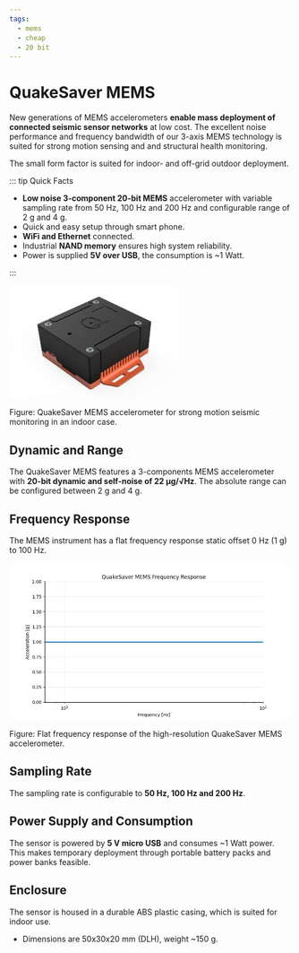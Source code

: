 ```yaml
---
tags:
  - mems
  - cheap
  - 20 bit
---
```

# QuakeSaver MEMS

New generations of MEMS accelerometers **enable mass deployment of connected seismic sensor networks** at low cost. The excellent noise performance and frequency bandwidth of our 3-axis MEMS technology is suited for strong motion sensing and and structural health monitoring.

The small form factor is suited for indoor- and off-grid outdoor deployment.

::: tip Quick Facts

* **Low noise 3-component 20-bit MEMS** accelerometer with variable sampling rate from 50 Hz, 100 Hz and 200 Hz and configurable range of 2 g and 4 g.
* Quick and easy setup through smart phone.
* **WiFi and Ethernet** connected.
* Industrial **NAND memory** ensures high system reliability.
* Power is supplied **5V over USB**, the consumption is \~1 Watt.

:::

<img src="./mems-case.jpg" alt="QuakeSaver MEMS" class="center" width="60%" />

Figure: QuakeSaver MEMS accelerometer for strong motion seismic monitoring in an indoor case.

## Dynamic and Range

The QuakeSaver MEMS features a 3-components MEMS accelerometer with **20-bit dynamic and self-noise of 22 μg/&#8730;Hz**. The absolute range can be configured between 2 g and 4 g.

## Frequency Response

The MEMS instrument has a flat frequency response static offset 0 Hz (1 g) to 100 Hz.

<img src="./mems_response.png" alt="HiDRA Response" class="center" />

Figure: Flat frequency response of the high-resolution QuakeSaver MEMS accelerometer.

## Sampling Rate

The sampling rate is configurable to **50 Hz, 100 Hz and 200 Hz**.

## Power Supply and Consumption

The sensor is powered by **5 V micro USB** and consumes \~1 Watt power. This makes temporary deployment through portable battery packs and power banks feasible.

## Enclosure

The sensor is housed in a durable ABS plastic casing, which is suited for indoor use.

* Dimensions are 50x30x20 mm (DLH), weight \~150 g.
